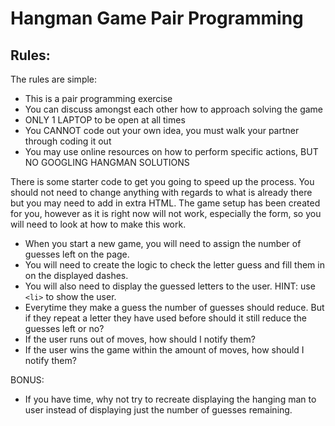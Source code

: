 # Hangman Game Pair Programming

## Rules:

The rules are simple:

- This is a pair programming exercise
- You can discuss amongst each other how to approach solving the game
- ONLY 1 LAPTOP to be open at all times
- You CANNOT code out your own idea, you must walk your partner through coding it out
- You may use online resources on how to perform specific actions, BUT NO GOOGLING HANGMAN SOLUTIONS

There is some starter code to get you going to speed up the process. You should not need to change anything with regards to what is already there but you may need to add in extra HTML. The game setup has been created for you, however as it is right now will not work, especially the form, so you will need to look at how to make this work.

- When you start a new game, you will need to assign the number of guesses left on the page.
- You will need to create the logic to check the letter guess and fill them in on the displayed dashes.
- You will also need to display the guessed letters to the user. HINT: use `<li>` to show the user.
- Everytime they make a guess the number of guesses should reduce. But if they repeat a letter they have used before should it still reduce the guesses left or no?
- If the user runs out of moves, how should I notify them?
- If the user wins the game within the amount of moves, how should I notify them?

BONUS:

- If you have time, why not try to recreate displaying the hanging man to user instead of displaying just the number of guesses remaining.
